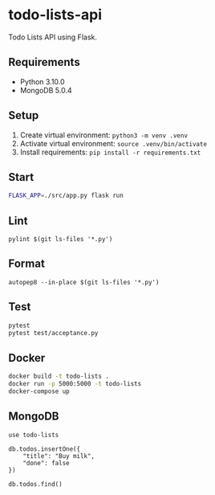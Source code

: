 # todo-lists-api

Todo Lists API using Flask.

## Requirements

- Python 3.10.0
- MongoDB 5.0.4

## Setup

1. Create virtual environment: `python3 -m venv .venv`
2. Activate virtual environment: `source .venv/bin/activate`
3. Install requirements: `pip install -r requirements.txt`

## Start

```sh
FLASK_APP=./src/app.py flask run
```

## Lint

```
pylint $(git ls-files '*.py')
```

## Format

```
autopep8 --in-place $(git ls-files '*.py')
```

## Test

```sh
pytest
pytest test/acceptance.py
```

## Docker

```sh
docker build -t todo-lists .
docker run -p 5000:5000 -t todo-lists
docker-compose up
```

## MongoDB

```
use todo-lists

db.todos.insertOne({
    "title": "Buy milk",
    "done": false
})

db.todos.find()
```
